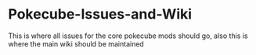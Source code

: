 # Pokecube-Issues-and-Wiki
This is where all issues for the core pokecube mods should go, also this is where the main wiki should be maintained
